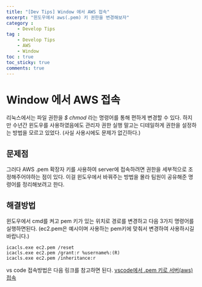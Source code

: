 ```yaml
---
title: "[Dev Tips] Window 에서 AWS 접속"
excerpt: "윈도우에서 aws(.pem) 키 권한을 변경해보자"
category :
    - Develop Tips
tag :
    - Develop Tips
    - AWS
    - Window
toc : true
toc_sticky: true
comments: true
---
```


# Window 에서 AWS 접속
리눅스에서는 파일 권한을 _$ chmod_ 라는 명령어를 통해 편하게 변경할 수 있다. 
하지만 수년간 윈도우를 사용하였음에도 관리자 권한 실행 말고는 디테일하게 권한을 설정하는 방법을 모르고 있었다.
(사실 사용시에도 문제가 없긴하다.)

## 문제점
그러다 AWS .pem 확장자 키를 사용하여 server에 접속하려면 권한을 세부적으로 조정해주어야하는 점이 있다.
이걸 윈도우에서 바꿔주는 방법을 몰라 팀원이 공유해준 명령어를 정리해보려고 한다.

## 해결방법
윈도우에서 cmd를 켜고 pem 키가 있는 위치로 경로를 변경하고 다음 3가지 명령어를 실행하면된다.
(ec2.pem은 예시이며 사용하는 pem키에 맞춰서 변경하여 사용하시길 바랍니다.)
```shell
icacls.exe ec2.pem /reset
icacls.exe ec2.pem /grant:r %username%:(R)
icacls.exe ec2.pem /inheritance:r
```

vs code 접속방법은 다음 링크를 참고하면 된다.
[vscode에서 .pem 키로 서버(aws) 접속]()

